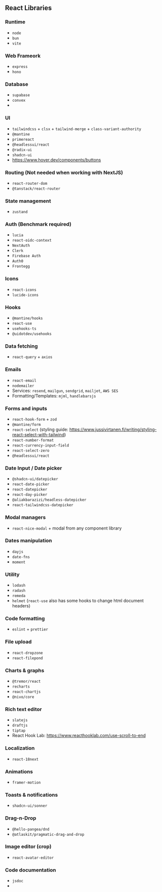 ## React Libraries

### Runtime

- `node`
- `bun`
- `vite`

### Web Frameork

- `express`
- `hono`

### Database

- `supabase`
- `convex`
-

### UI

- `tailwindcss` + `clsx` + `tailwind-merge` + `class-variant-authority`
- `@mantine`
- `primereact`
- `@headlessui/react`
- `@radix-ui`
- `shadcn-ui`
- https://www.hover.dev/components/buttons

### Routing (Not needed when working with NextJS)

- `react-router-dom`
- `@tanstack/react-router`

### State management

- `zustand`

### Auth (Benchmark required)

- `lucia`
- `react-oidc-context`
- `NextAuth`
- `Clerk`
- `Firebase Auth`
- `Auth0`
- `Frontegg`

### Icons

- `react-icons`
- `lucide-icons`

### Hooks

- `@mantine/hooks`
- `react-use`
- `usehooks-ts`
- `@uidotdev/usehooks`

### Data fetching

- `react-query` + `axios`

### Emails

- `react-email`
- `nodemailer`
- Services: `resend`, `mailgun`, `sendgrid`, `mailjet`, `AWS SES`
- Formatting/Templates: `mjml`, `handlebarsjs`

### Forms and inputs

- `react-hook-form` + `zod`
- `@mantine/form`
- `react-select` (styling guide: https://www.jussivirtanen.fi/writing/styling-react-select-with-tailwind)
- `react-number-format`
- `react-currency-input-field`
- `react-select-zero`
- `@headlessui/react`

### Date Input / Date picker

- `@shadcn-ui/datepicker`
- `react-date-picker`
- `react-datepicker`
- `react-day-picker`
- `@aliakbarazizi/headless-datepicker`
- `react-tailwindcss-datepicker`

### Modal managers

- `react-nice-modal` + modal from any component library

### Dates manipulation

- `dayjs`
- `date-fns`
- `moment`

### Utility

- `lodash`
- `radash`
- `remeda`
- `helmet` (`react-use` also has some hooks to change html document headers)

### Code formatting

- `eslint` + `prettier`

### File upload

- `react-dropzone`
- `react-filepond`

### Charts & graphs

- `@tremor/react`
- `recharts`
- `react-chartjs`
- `@nivo/core`

### Rich text editor

- `slatejs`
- `draftjs`
- `tiptap`
- React Hook Lab: https://www.reacthooklab.com/use-scroll-to-end

### Localization

- `react-18next`

### Animations

- `framer-motion`

### Toasts & notifications

- `shadcn-ui/sonner`

### Drag-n-Drop

- `@hello-pangea/dnd`
- `@atlaskit/pragmatic-drag-and-drop`

### Image editor (crop)

- `react-avatar-editor`

### Code documentation

- `jsdoc`
-

